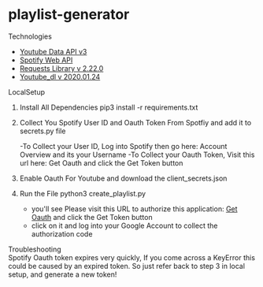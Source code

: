 # playlist-generator
Technologies
 * [Youtube Data API v3](https://developers.google.com/youtube/v3)
 * [Spotify Web API](https://developer.spotify.com/documentation/web-api/)
 * [Requests Library v 2.22.0](https://docs.python-requests.org/en/master/)
 * [Youtube_dl v 2020.01.24](https://github.com/ytdl-org/youtube-dl/)

LocalSetup
1. Install All Dependencies
    pip3 install -r requirements.txt

2. Collect You Spotify User ID and Oauth Token From Spotfiy and add it to secrets.py file

    -To Collect your User ID, Log into Spotify then go here: Account Overview and its your Username
    -To Collect your Oauth Token, Visit this url here: Get Oauth and click the Get Token button
3. Enable Oauth For Youtube and download the client_secrets.json
4. Run the File
    python3 create_playlist.py

      - you'll see Please visit this URL to authorize this application: [Get Oauth](https://developer.spotify.com/console/post-playlists/) and click the Get Token button
      - click on it and log into your Google Account to collect the authorization code
  
Troubleshooting</br>
  Spotify Oauth token expires very quickly, If you come across a KeyError this could be caused by an expired token. So just refer back to step 3 in   local setup, and generate a new token!
